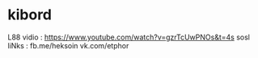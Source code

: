 # kibord
L88 vidio : https://www.youtube.com/watch?v=gzrTcUwPNOs&t=4s
sosl liNks :
    fb.me/heksoin
    vk.com/etphor
